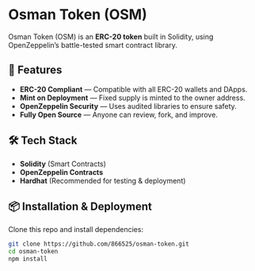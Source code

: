 # Osman Token (OSM)

Osman Token (OSM) is an **ERC-20 token** built in Solidity, using OpenZeppelin’s battle-tested smart contract library.

## 🚀 Features
- **ERC-20 Compliant** — Compatible with all ERC-20 wallets and DApps.
- **Mint on Deployment** — Fixed supply is minted to the owner address.
- **OpenZeppelin Security** — Uses audited libraries to ensure safety.
- **Fully Open Source** — Anyone can review, fork, and improve.

## 🛠 Tech Stack
- **Solidity** (Smart Contracts)
- **OpenZeppelin Contracts**
- **Hardhat** (Recommended for testing & deployment)

## 📦 Installation & Deployment
Clone this repo and install dependencies:
```bash
git clone https://github.com/866525/osman-token.git
cd osman-token
npm install
